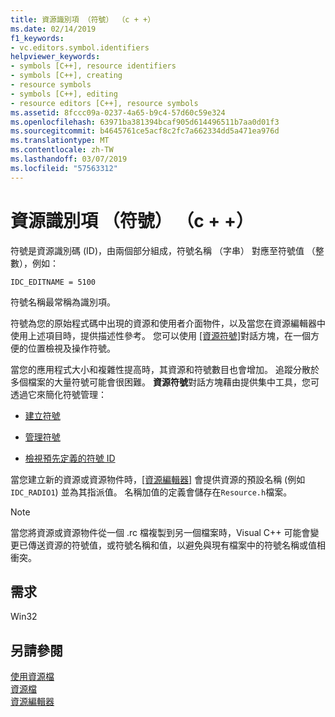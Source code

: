 ```yaml
---
title: 資源識別項 （符號） （c + +）
ms.date: 02/14/2019
f1_keywords:
- vc.editors.symbol.identifiers
helpviewer_keywords:
- symbols [C++], resource identifiers
- symbols [C++], creating
- resource symbols
- symbols [C++], editing
- resource editors [C++], resource symbols
ms.assetid: 8fccc09a-0237-4a65-b9c4-57d60c59e324
ms.openlocfilehash: 63971ba381394bcaf905d614496511b7aa0d01f3
ms.sourcegitcommit: b4645761ce5acf8c2fc7a662334dd5a471ea976d
ms.translationtype: MT
ms.contentlocale: zh-TW
ms.lasthandoff: 03/07/2019
ms.locfileid: "57563312"
---
```

# <a name="resource-identifiers-symbols-c"></a>資源識別項 （符號） （c + +）

符號是資源識別碼 (ID)，由兩個部分組成，符號名稱 （字串） 對應至符號值 （整數），例如：

```
IDC_EDITNAME = 5100
```

符號名稱最常稱為識別項。

符號為您的原始程式碼中出現的資源和使用者介面物件，以及當您在資源編輯器中使用上述項目時，提供描述性參考。 您可以使用 [[資源符號]](../windows/viewing-resource-symbols.md)對話方塊，在一個方便的位置檢視及操作符號。

當您的應用程式大小和複雜性提高時，其資源和符號數目也會增加。 追蹤分散於多個檔案的大量符號可能會很困難。 **資源符號**對話方塊藉由提供集中工具，您可透過它來簡化符號管理：

- [建立符號](../windows/creating-new-symbols.md)

- [管理符號](../windows/changing-a-symbol-or-symbol-name-id.md)

- [檢視預先定義的符號 ID](../windows/predefined-symbol-ids.md)

當您建立新的資源或資源物件時，[[資源編輯器]](../windows/resource-editors.md) 會提供資源的預設名稱 (例如 `IDC_RADIO1`) 並為其指派值。 名稱加值的定義會儲存在`Resource.h`檔案。

> [!NOTE]
> 當您將資源或資源物件從一個 .rc 檔複製到另一個檔案時，Visual C++ 可能會變更已傳送資源的符號值，或符號名稱和值，以避免與現有檔案中的符號名稱或值相衝突。

## <a name="requirements"></a>需求

Win32

## <a name="see-also"></a>另請參閱

[使用資源檔](../windows/working-with-resource-files.md)<br/>
[資源檔](../windows/resource-files-visual-studio.md)<br/>
[資源編輯器](../windows/resource-editors.md)<br/>